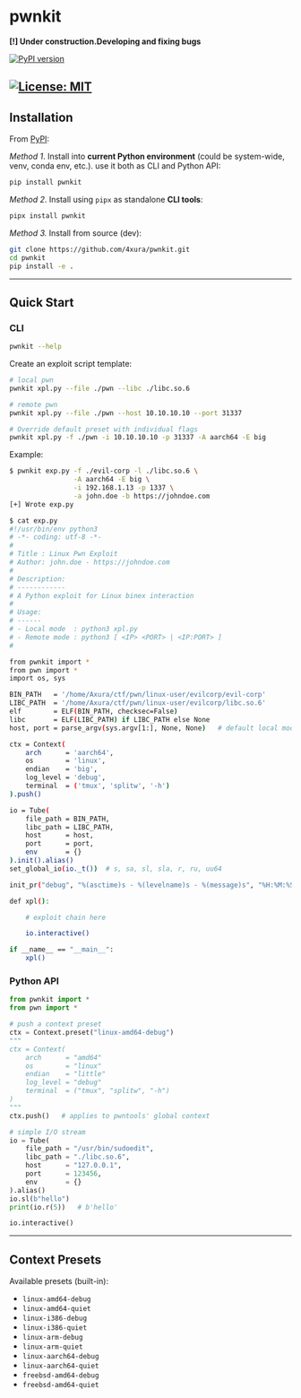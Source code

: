 # pwnkit

**[!] Under construction.Developing and fixing bugs**

[![PyPI version](https://img.shields.io/pypi/v/pwnkit.svg)](https://pypi.org/project/pwnkit/)

[![License: MIT](https://img.shields.io/badge/License-MIT-yellow.svg)](LICENSE)
---

## Installation

From [PyPI](https://pypi.org/project/pwnkit/):

*Method 1*. Install into **current Python environment** (could be system-wide, venv, conda env, etc.). use it both as CLI and Python API:

```bash
pip install pwnkit
```

*Method 2*. Install using `pipx` as standalone **CLI tools**:

```bash
pipx install pwnkit
```

*Method 3.* Install from source (dev):

```bash
git clone https://github.com/4xura/pwnkit.git
cd pwnkit
pip install -e .
```

---

## Quick Start

### CLI

```bash
pwnkit --help
```
Create an exploit script template:
```bash
# local pwn
pwnkit xpl.py --file ./pwn --libc ./libc.so.6 

# remote pwn
pwnkit xpl.py --file ./pwn --host 10.10.10.10 --port 31337

# Override default preset with individual flags
pwnkit xpl.py -f ./pwn -i 10.10.10.10 -p 31337 -A aarch64 -E big
```
Example:
```bash
$ pwnkit exp.py -f ./evil-corp -l ./libc.so.6 \
                -A aarch64 -E big \
                -i 192.168.1.13 -p 1337 \
                -a john.doe -b https://johndoe.com
[+] Wrote exp.py

$ cat exp.py
#!/usr/bin/env python3
# -*- coding: utf-8 -*-
#
# Title : Linux Pwn Exploit
# Author: john.doe - https://johndoe.com
#
# Description:
# ------------
# A Python exploit for Linux binex interaction
#
# Usage:
# ------
# - Local mode  : python3 xpl.py
# - Remote mode : python3 [ <IP> <PORT> | <IP:PORT> ]
#

from pwnkit import *
from pwn import *
import os, sys

BIN_PATH   = '/home/Axura/ctf/pwn/linux-user/evilcorp/evil-corp'
LIBC_PATH  = '/home/Axura/ctf/pwn/linux-user/evilcorp/libc.so.6'
elf        = ELF(BIN_PATH, checksec=False)
libc       = ELF(LIBC_PATH) if LIBC_PATH else None
host, port = parse_argv(sys.argv[1:], None, None)	# default local mode 

ctx = Context(
    arch      = 'aarch64',
    os        = 'linux',
    endian    = 'big',
    log_level = 'debug',
    terminal  = ('tmux', 'splitw', '-h')
).push()

io = Tube(
    file_path = BIN_PATH,
    libc_path = LIBC_PATH,
    host      = host,
    port      = port,
    env       = {}
).init().alias()
set_global_io(io._t())  # s, sa, sl, sla, r, ru, uu64

init_pr("debug", "%(asctime)s - %(levelname)s - %(message)s", "%H:%M:%S")

def xpl():

    # exploit chain here

    io.interactive()

if __name__ == "__main__":
    xpl()
```

### Python API

```python
from pwnkit import *
from pwn import *

# push a context preset
ctx = Context.preset("linux-amd64-debug")
"""
ctx = Context(
    arch	  = "amd64"
    os		  = "linux"
    endian	  = "little"
    log_level = "debug"
    terminal  = ("tmux", "splitw", "-h")
)
"""
ctx.push()   # applies to pwntools' global context

# simple I/O stream
io = Tube(
    file_path = "/usr/bin/sudoedit",
    libc_path = "./libc.so.6",
    host      = "127.0.0.1",
    port	  = 123456,
    env		  = {}
).alias()
io.sl(b"hello")
print(io.r(5))   # b'hello'

io.interactive() 
```

---

## Context Presets

Available presets (built-in):

* `linux-amd64-debug`
* `linux-amd64-quiet`
* `linux-i386-debug`
* `linux-i386-quiet`
* `linux-arm-debug`
* `linux-arm-quiet`
* `linux-aarch64-debug`
* `linux-aarch64-quiet`
* `freebsd-amd64-debug`
* `freebsd-amd64-quiet`



